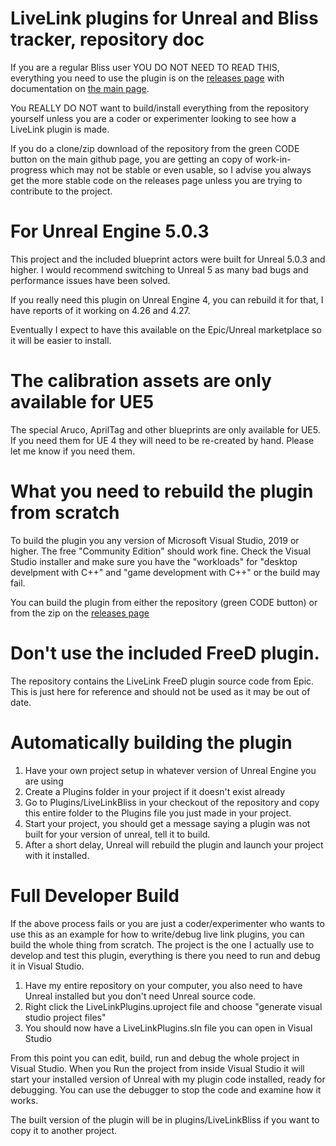 # LiveLink plugins for Unreal and Bliss tracker, repository doc

If you are a regular Bliss user YOU DO NOT NEED TO READ THIS, everything you need to use the plugin is on the [releases page](https://github.com/MiloMindbender/LiveLinkPlugins/releases) with documentation on [the main page](https://github.com/MiloMindbender/LiveLinkPlugins).  

You REALLY DO NOT want to build/install everything from the repository yourself unless you are a coder or experimenter looking to see how a LiveLink plugin is made.

If you do a clone/zip download of the repository from the green CODE button on the main github page, you are getting an copy of work-in-progress which may not be stable or even usable, so I advise you always get the more stable code on the releases page unless you are trying to contribute to the project.

# For Unreal Engine 5.0.3

This project and the included blueprint actors were built for Unreal 5.0.3 and higher.  I would recommend switching to Unreal 5 as many bad bugs and performance issues have been solved. 

If you really need this plugin on Unreal Engine 4, you can rebuild it for that, I have reports of it working on 4.26 and 4.27.

Eventually I expect to have this available on the Epic/Unreal marketplace so it will be easier to install.

# The calibration assets are only available for UE5

The special Aruco, AprilTag and other blueprints are only available for UE5.  If you need them for UE 4 they will need to be re-created by hand.  Please let me know if you need them.

# What you need to rebuild the plugin from scratch

To build the plugin you any version of Microsoft Visual Studio, 2019 or higher.  The free "Community Edition" should work fine. Check the Visual Studio installer and make sure you have the "workloads" for "desktop develpment with C++" and "game development with C++" or the build may fail.

You can build the plugin from either the repository (green CODE button) or from the zip on the [releases page](https://github.com/MiloMindbender/LiveLinkPlugins/releases)

# Don't use the included FreeD plugin.

The repository contains the LiveLink FreeD plugin source code from Epic.  This is just here for reference and should not be used as it may be out of date.

# Automatically building the plugin

1. Have your own project setup in whatever version of Unreal Engine you are using
2. Create a Plugins folder in your project if it doesn't exist already
3. Go to Plugins/LiveLinkBliss in your checkout of the repository and copy this entire folder to the Plugins file you just made in your project.
4. Start your project, you should get a message saying a plugin was not built for your version of unreal, tell it to build.
5. After a short delay, Unreal will rebuild the plugin and launch your project with it installed.

# Full Developer Build

If the above process fails or you are just a coder/experimenter who wants to use this as an example for how to write/debug live link plugins, you can build the whole thing from scratch.  The project is the one I actually use to develop and test this plugin, everything is there you need to run and debug it in Visual Studio.

1. Have my entire repository on your computer, you also need to have Unreal installed but you don't need Unreal source code.
2. Right click the LiveLinkPlugins.uproject file and choose "generate visual studio project files" 
3. You should now have a LiveLinkPlugins.sln file you can open in Visual Studio

From this point you can edit, build, run and debug the whole project in Visual Studio.  When you Run the project from inside Visual Studio it will start your installed version of Unreal with my plugin code installed, ready for debugging.  You can use the debugger to stop the code and examine how it works.

The built version of the plugin will be in plugins/LiveLinkBliss if you want to copy it to another project.



